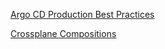 [Argo CD Production Best Practices](https://youtu.be/ESQLqjbM8h0?t=1059)

[Crossplane Compositions](https://crossplane.io/docs/v1.6/concepts/composition.html)